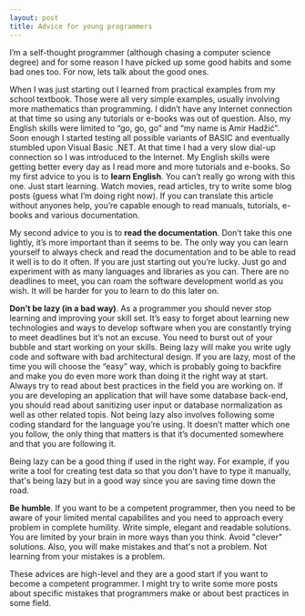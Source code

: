 ```yaml
---
layout: post
title: Advice for young programmers
---
```


I’m a self-thought programmer (although chasing a computer science degree) and
for some reason I have picked up some good habits and some bad ones too. For
now, lets talk about the good ones.

When I was just starting out I learned from practical examples from my school
textbook. Those were all very simple examples, usually involving more
mathematics than programming. I didn’t have any Internet connection at that
time so using any tutorials or e-books was out of question. Also, my English
skills were limited to “go, go, go” and “my name is Amir Hadžić”. Soon enough I
started testing all possible variants of BASIC and eventually stumbled upon
Visual Basic .NET. At that time I had a very slow dial-up connection so I was
introduced to the Internet. My English skills were getting better every day as
I read more and more tutorials and e-books. So my first advice to you is to
**learn English**. You can’t really go wrong with this one. Just start
learning. Watch movies, read articles, try to write some blog posts  (guess
what I’m doing right now). If you can translate this article without anyones
help, you’re capable enough to read manuals, tutorials, e-books and various
documentation.

My second advice to you is to **read the documentation**. Don’t take this one
lightly, it’s more important than it seems to be. The only way you can learn
yourself to always check and read the documentation and to be able to read it
well is to do it often. If you are just starting out you’re lucky. Just go and
experiment with as many languages and libraries as you can. There are no
deadlines to meet, you can roam the software development world as you wish. It
will be harder for you to learn to do this later on.

**Don’t be lazy (in a bad way)**. As a programmer you should never stop
learning and improving your skill set. It’s easy to forget about learning new
technologies and ways to develop software when you are constantly trying to
meet deadlines but it’s not an excuse. You need to burst out of your bubble and
start working on your skills. Being lazy will make you write ugly code and
software with bad architectural design. If you are lazy, most of the time you
will choose the “easy” way, which is probably going to backfire and make you do
even more work than doing it the right way at start. Always try to read about
best practices in the field you are working on. If you are developing an
application that will have some database back-end, you should read about
sanitizing user input or database normalization as well as other related topis.
Not being lazy also involves following some coding standard for the language
you’re using. It doesn’t matter which one you follow, the only thing that
matters is that it’s documented somewhere and that you are following it.

Being lazy can be a good thing if used in the right way. For example, if you
write a tool for creating test data so that you don't have to type it manually,
that's being lazy but in a good way since you are saving time down the road.

**Be humble**. If you want to be a competent programmer, then you need to be
aware of your limited mental capabilites and you need to approach every problem
in complete humility. Write simple, elegant and readable solutions. You are
limited by your brain in more ways than you think. Avoid "clever" solutions.
Also, you will make mistakes and that's not a problem. Not learning from your
mistakes is a problem.

These advices are high-level and they are a good start if you want to become a
competent programmer. I might try to write some more posts about specific
mistakes that programmers make or about best practices in some field.
